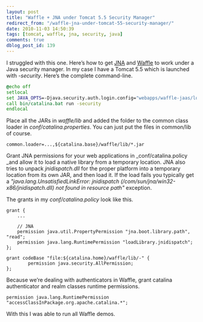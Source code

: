 ```yaml
---
layout: post
title: "Waffle + JNA under Tomcat 5.5 Security Manager"
redirect_from: "/waffle-jna-under-tomcat-55-security-manager/"
date: 2010-11-03 14:50:39
tags: [tomcat, waffle, jna, security, java]
comments: true
dblog_post_id: 139
---
```


I struggled with this one. Here’s how to get [JNA](https://github.com/twall/jna) and [Waffle](https://github.com/dblock/waffle/) to work under a Java security manager. In my case I have a Tomcat 5.5 which is launched with _-security_. Here’s the complete command-line.

```bat
@echo off
setlocal
set JAVA_OPTS=-Djava.security.auth.login.config="webapps/waffle-jaas/login.conf" -Djava.security.auth.policy="webapps/waffle-jaas/jaas.policy"
call bin/catalina.bat run -security
endlocal
```

Place all the JARs in _waffle/lib_ and added the folder to the common class loader in _conf/catalina.properties_. You can just put the files in common/lib of course.

```config
common.loader=...,${catalina.base}/waffle/lib/*.jar
```

Grant JNA permissions for your web applications in _conf/catalina.policy _and allow it to load a native library from a temporary location. JNA also tries to unpack _jnidispatch.dll_ for the proper platform into a temporary location from its own JAR, and then load it.  If the load fails you typically get a _"java.lang.UnsatisfiedLinkError: jnidispatch (/com/sun/jna/win32-x86/jnidispatch.dll) not found in resource path"_ exception.

The grants in my _conf/catalina.policy_ look like this.

```config
grant {
    ...

    // JNA
    permission java.util.PropertyPermission "jna.boot.library.path", "read";
    permission java.lang.RuntimePermission "loadLibrary.jnidispatch";
};

grant codeBase "file:${catalina.home}/waffle/lib/-" {
        permission java.security.AllPermission;
};
```

Because we’re dealing with authenticators in Waffle, grant catalina authenticator and realm classes runtime permissions.

```config
permission java.lang.RuntimePermission "accessClassInPackage.org.apache.catalina.*";
```

With this I was able to run all Waffle demos.
